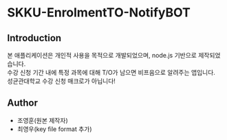 # SKKU-EnrolmentTO-NotifyBOT

## Introduction
본 애플리케이션은 개인적 사용을 목적으로 개발되었으며, node.js 기반으로 제작되었습니다. <br>
수강 신청 기간 내에 특정 과목에 대해 T/O가 남으면 비프음으로 알려주는 앱입니다. <br>
성균관대학교 수강 신청 매크로가 아닙니다! <br>

## Author
* 조영훈(원본 제작자)
* 최영우(key file format 추가)
